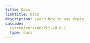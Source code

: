 ```yaml
---
title: Docs
linktitle: Docs
description: Learn how to use Keptn.
cascade:
  currentversion:klt-v0.8.1
  type: docs
---
```

